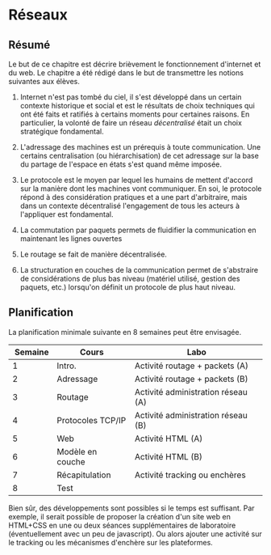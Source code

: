 # Réseaux

## Résumé
Le but de ce chapitre est décrire brièvement le fonctionnement d'internet et du web. Le chapitre a été rédigé dans le but
de transmettre les notions suivantes aux élèves. 

1. Internet n'est pas tombé du ciel, il s'est développé dans un certain contexte historique et social et est le résultats
de choix techniques qui ont été faits et ratifiés à certains moments pour certaines raisons. En particulier, la volonté de
faire un réseau *décentralisé* était un choix stratégique fondamental. 

1. L'adressage des machines est un prérequis à toute communication. Une certains centralisation (ou hiérarchisation)
de cet adressage sur la base du partage de l'espace en états s'est quand même imposée.

1. Le protocole est le moyen par lequel les humains de mettent d'accord sur la manière dont les machines vont communiquer.
En soi, le protocole répond à des considération pratiques et a une part d'arbitraire, mais dans un contexte décentralisé
l'engagement de tous les acteurs à l'appliquer est fondamental.

1. La commutation par paquets permets de fluidifier la communication en maintenant les lignes ouvertes

1. Le routage se fait de manière décentralisée. 

1. La structuration en couches de la communication permet de s'abstraire de considérations de plus bas niveau (matériel utilisé, gestion
des paquets, etc.) lorsqu'on définit un protocole de plus haut niveau.

## Planification

La planification minimale suivante en 8 semaines peut être envisagée.

| Semaine | Cours | Labo |
|---------|-------|------|
|1        |Intro. | Activité routage + packets (A)|
|2        | Adressage | Activité routage + packets (B)|
|3        | Routage | Activité administration réseau (A)|
|4        | Protocoles TCP/IP | Activité administration réseau (B)|
|5        | Web | Activité HTML (A)|
|6        | Modèle en couche | Activité HTML (B)|
|7        | Récapitulation | Activité tracking ou enchères|
|8        | Test | |

 Bien sûr, des développements sont possibles si le temps est suffisant. Par exemple, il serait possible de proposer la création d'un site web en HTML+CSS en une ou deux séances
 supplémentaires de laboratoire (éventuellement avec un peu de javascript). Ou alors ajouter une activité sur le tracking ou les mécanismes d'enchère sur les plateformes. 